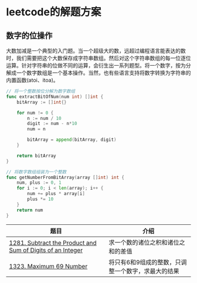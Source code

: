 # leetcode的解题方案

## 数字的位操作
大数加减是一个典型的入门题。当一个超级大的数，远超过编程语言能表达的数时，我们需要把这个大数保存成字符串数组。然后对这个字符串数组的每一位逐位运算。针对字符串的位做不同的运算，会衍生出一系列题型。将一个数字，按为分解成一个数字数组是一个基本操作。当然，也有些语言支持将数字转换为字符串的内置函数(atoi、itoa)。

```go
// 将一个整数按位分解为数字数组
func extractBitOfNum(num int) []int {
	bitArray := []int{}

	for num != 0 {
		n := num / 10
		digit := num - n*10
		num = n

		bitArray = append(bitArray, digit)
	}

	return bitArray
}

// 将数字数组组装为一个整数
func getNumberFromBitArray(array []int) int {
	num, plus := 0, 1
	for i := 0; i < len(array); i++ {
		num += plus * array[i]
		plus *= 10
	}
	return num
}
```

| 题目　| 介绍 |
|---|---|
| [1281. Subtract the Product and Sum of Digits of an Integer](https://leetcode.com/problems/subtract-the-product-and-sum-of-digits-of-an-integer/)| 求一个数的诸位之积和诸位之和的差值 |
| [1323. Maximum 69 Number](https://leetcode.com/problems/maximum-69-number)| 将只有6和9组成的整数，只调整一个数字，求最大的结果 |

